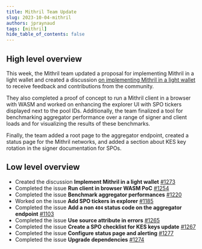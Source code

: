 ```yaml
---
title: Mithril Team Update
slug: 2023-10-04-mithril
authors: jpraynaud
tags: [mithril]
hide_table_of_contents: false
---
```


## High level overview
This week, the Mithril team updated a proposal for implementing Mithril in a light wallet and created a discussion [on implementing Mithril in a light wallet](https://github.com/input-output-hk/mithril/discussions/1273) to receive feedback and contributions from the community.

They also completed a proof of concept to run a Mithril client in a browser with WASM and worked on enhancing the explorer UI with SPO tickers displayed next to the pool IDs. Additionally, the team finalized a tool for benchmarking aggregator performance over a range of signer and client loads and for visualizing the results of these benchmarks.

Finally, the team added a root page to the aggregator endpoint, created a status page for the Mithril networks, and added a section about KES key rotation in the signer documentation for SPOs.

## Low level overview
- Created the discussion **Implement Mithril in a light wallet** [#1273](https://github.com/input-output-hk/mithril/discussions/1273)
- Completed the issue **Run client in browser WASM PoC** [#1254](https://github.com/input-output-hk/mithril/issues/1254)
- Completed the issue **Benchmark aggregator performances** [#1220](https://github.com/input-output-hk/mithril/issues/1220)
- Worked on the issue **Add SPO tickers in explorer** [#1185](https://github.com/input-output-hk/mithril/issues/1185)
- Completed the issue **Add a non `404` status code on the aggregator endpoint** [#1103](https://github.com/input-output-hk/mithril/issues/1103)
- Completed the issue **Use source attribute in errors** [#1265](https://github.com/input-output-hk/mithril/issues/1265)
- Completed the issue **Create a SPO checklist for KES keys update** [#1267](https://github.com/input-output-hk/mithril/issues/1267)
- Completed the issue **Configure status page and alerting** [#1277](https://github.com/input-output-hk/mithril/issues/1277)
- Completed the issue **Upgrade dependencies** [#1274](https://github.com/input-output-hk/mithril/issues/1274)
